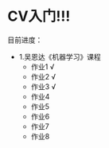 # CV入门!!!


目前进度：
* 1.吴恩达《机器学习》课程
  * 作业1 √
  * 作业2 √
  * 作业3 √
  * 作业4
  * 作业5
  * 作业6
  * 作业7
  * 作业8
